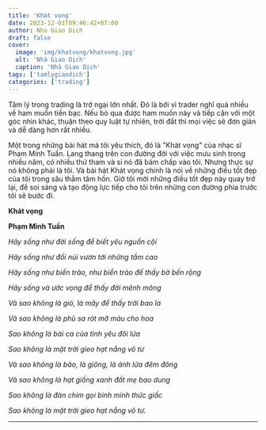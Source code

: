 ```yaml
---
title: 'Khát vọng'
date: 2023-12-01T09:46:42+07:00
author: Nha Giao Dich
draft: false
cover:
  image: 'img/khatvong/khatvong.jpg'
  alt: 'Nhà Giao Dịch'
  caption: 'Nhà Giao Dịch'
tags: ['tamlygiaodich']
categories: ['trading']
---
```


Tâm lý trong trading là trở ngại lớn nhất. Đó là bởi vì trader nghĩ quá nhiều về ham muốn tiền bạc. Nếu bỏ qua được ham muốn này và tiếp cận với một góc nhìn khác, thuận theo quy luật tự nhiên, trời đất thì mọi việc sẽ đơn giản và dễ dàng hơn rất nhiều.

Một trong những bài hát mà tôi yêu thích, đó là "Khát vọng" của nhạc sĩ Phạm Minh Tuấn. Lang thang trên con đường đời với việc mưu sinh trong nhiều năm, có nhiều thứ tham và si nó đã bám chấp vào tôi. Nhưng thực sự nó không phải là tôi. Và bài hát Khát vọng chính là nói về những điều tốt đẹp của tôi trong sâu thẳm tâm hồn. Giờ tôi mời những điều tốt đẹp này quay trở lại, để soi sáng và tạo động lực tiếp cho tôi trên những con đường phía trước tôi sẽ bước đi.

**Khát vọng**

**Phạm Minh Tuấn**

_Hãy sống như đời sống để biết yêu nguồn cội_

_Hãy sống như đồi núi vươn tới những tầm cao_

_Hãy sống như biển trào, như biển trào để thấy bờ bến rộng_

_Hãy sống và ước vọng để thấy đời mênh mông_

_Và sao không là gió, là mây để thấy trời bao la_

_Và sao không là phù sa rót mỡ màu cho hoa_

_Sao không là bài ca của tình yêu đôi lứa_

_Sao không là mặt trời gieo hạt nắng vô tư_

_Và sao không là bão, là giông, là ánh lửa đêm đông_

_Và sao không là hạt giống xanh đất mẹ bao dung_

_Sao không là đàn chim gọi bình minh thức giấc_

_Sao không là mặt trời gieo hạt nắng vô tư._

---
